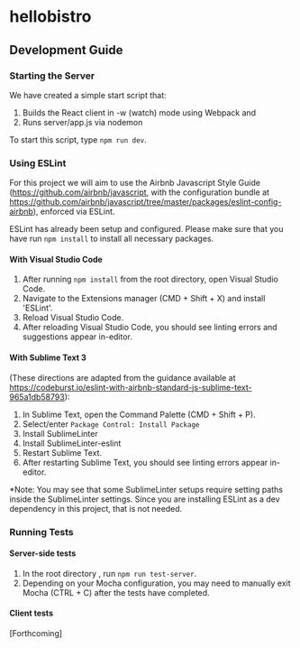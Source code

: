 # hellobistro

## Development Guide

### Starting the Server

We have created a simple start script that:
1. Builds the React client in -w (watch) mode using Webpack and
2. Runs server/app.js via nodemon

To start this script, type `npm run dev`.

### Using ESLint

For this project we will aim to use the Airbnb Javascript Style Guide (https://github.com/airbnb/javascript, with the configuration bundle at https://github.com/airbnb/javascript/tree/master/packages/eslint-config-airbnb), enforced via ESLint. 

ESLint has already been setup and configured. Please make sure that you have run `npm install` to install all necessary packages.

#### With Visual Studio Code

1. After running `npm install` from the root directory, open Visual Studio Code.
2. Navigate to the Extensions manager (CMD + Shift + X) and install 'ESLint'. 
3. Reload Visual Studio Code. 
4. After reloading Visual Studio Code, you should see linting errors and suggestions appear in-editor.

#### With Sublime Text 3

(These directions are adapted from the guidance available at https://codeburst.io/eslint-with-airbnb-standard-js-sublime-text-965a1db58793):

1. In Sublime Text, open the Command Palette (CMD + Shift + P).
2. Select/enter `Package Control: Install Package`
3. Install SublimeLinter
4. Install SublimeLinter-eslint
5. Restart Sublime Text.
6. After restarting Sublime Text, you should see linting errors appear in-editor.

*Note: You may see that some SublimeLinter setups require setting paths inside the SublimeLinter settings. Since you are installing ESLint as a dev dependency in this project, that is not needed. 

### Running Tests

#### Server-side tests

1. In the root directory , run `npm run test-server`.
2. Depending on your Mocha configuration, you may need to manually exit Mocha (CTRL + C) after the tests have completed.

#### Client tests

[Forthcoming]

